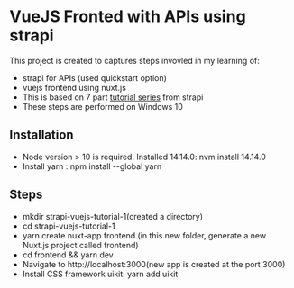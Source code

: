 # VueJS Fronted with APIs using strapi

This project is created to captures steps invovled in my learning of:
- strapi for APIs (used quickstart option)
- vuejs frontend using nuxt.js
- This is based on 7 part [tutorial series](https://strapi.io/blog/cooking-a-deliveroo-clone-with-nuxt-vue-js-graphql-strapi-and-stripe-setup-part-1-7) from strapi
- These steps are performed on Windows 10

## Installation
- Node version > 10 is required. Installed 14.14.0: nvm install 14.14.0
- Install yarn : npm install --global yarn 

## Steps
- mkdir strapi-vuejs-tutorial-1(created a directory)
- cd strapi-vuejs-tutorial-1
- yarn create nuxt-app frontend (in this new folder, generate a new Nuxt.js project called frontend)
- cd frontend && yarn dev
- Navigate to http://localhost:3000(new app is created at the port 3000)
- Install CSS framework uikit: yarn add uikit 
